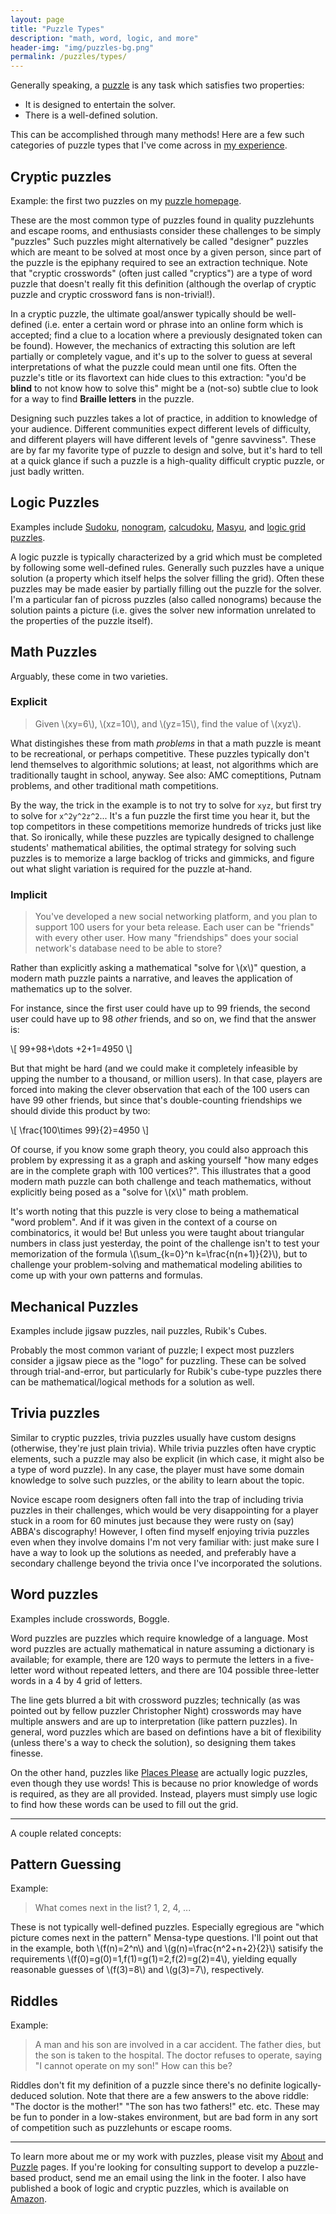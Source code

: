 ```yaml
---
layout: page
title: "Puzzle Types"
description: "math, word, logic, and more"
header-img: "img/puzzles-bg.png"
permalink: /puzzles/types/
---
```



Generally speaking, a [puzzle](https://en.wikipedia.org/wiki/Puzzle)
is any task which satisfies two properties:

* It is designed to entertain the solver.
* There is a well-defined solution.

This can be accomplished through many methods!
Here are a few such categories of puzzle types that I've come across
in [my experience](/puzzles/).

## Cryptic puzzles

Example: the first two puzzles on my [puzzle homepage](/puzzles/).

These are the most common type of puzzles found in quality puzzlehunts and
escape rooms, and enthusiasts consider these challenges to be simply "puzzles"
Such puzzles might alternatively be called "designer" puzzles
which are meant to be solved at most once by a given person, since part of the
puzzle is the epiphany required to see an extraction technique. Note that
"cryptic crosswords" (often just called "cryptics") 
are a type of word puzzle that doesn't really fit this
definition (although the overlap of cryptic puzzle and cryptic crossword
fans is non-trivial!).

In a cryptic puzzle, the ultimate goal/answer typically should be
well-defined (i.e. enter a certain word or phrase into an online form which is
accepted; find a clue to a location where a previously designated token can be found).
However, the mechanics of extracting this solution are left partially or 
completely vague,
and it's up to the solver to guess at several interpretations of what the puzzle
could mean until one fits. Often the puzzle's title or its flavortext can
hide clues to this extraction: "you'd be **blind** to not know how to solve this"
might be a (not-so) subtle clue to look for a way to find **Braille letters**
in the puzzle.

Designing such puzzles takes a lot of practice, in addition to knowledge of
your audience. Different communities expect different levels of difficulty,
and different players will have different levels of "genre savviness".
These are by far my favorite type of puzzle to design and solve, 
but it's hard to tell at a quick glance if such a puzzle is a high-quality 
difficult cryptic puzzle, or just badly written.

## Logic Puzzles

Examples include [Sudoku](https://en.wikipedia.org/wiki/Sudoku),
[nonogram](https://en.wikipedia.org/wiki/Nonogram),
[calcudoku](https://en.wikipedia.org/wiki/KenKen),
[Masyu](https://en.wikipedia.org/wiki/Masyu), and
[logic grid puzzles](https://en.wikipedia.org/wiki/Logic_puzzle#Logic_grid_puzzles).

A logic puzzle is typically characterized by a grid which must be completed by
following some well-defined rules. Generally such puzzles have a unique solution
(a property which itself helps the solver filling the grid). Often these
puzzles may be made easier by partially filling out the puzzle for the solver.
I'm a particular fan of picross puzzles (also called nonograms) because the solution
paints a picture (i.e. gives the solver new information unrelated to the properties
of the puzzle itself).

## Math Puzzles

Arguably, these come in two varieties.

### Explicit

> Given \\(xy=6\\), \\(xz=10\\), and \\(yz=15\\), find the value of \\(xyz\\).

What distingishes these from math *problems* in that a math
puzzle is meant to be recreational, or
perhaps competitive. These puzzles typically don't lend themselves to algorithmic
solutions; at least, not algorithms which are traditionally taught in school, anyway.
See also: AMC comeptitions, Putnam problems, and other traditional math competitions.

By the way, the trick in the example is to not try to solve for `xyz`, but first try
to solve for `x^2y^2z^2`... It's a fun puzzle the first time you hear it, but the
top competitors in these competitions memorize hundreds of tricks just like that.
So ironically, while these puzzles are typically designed to challenge students'
mathematical abilities, the optimal strategy for solving such puzzles is to
memorize a large backlog of tricks and gimmicks, and figure out what slight variation
is required for the puzzle at-hand.

### Implicit

> You've developed a new social networking platform, and you plan to support
> 100 users for your beta release. Each user can be "friends" with every other
> user. How many "friendships" does your social network's database need to be
> able to store?

Rather than explicitly asking a mathematical "solve for \\(x\\)" question,
a modern math puzzle paints a narrative, and leaves the application of
mathematics up to the solver. 

For instance, since the first user could have
up to 99 friends, the second user could have up to 98 *other* friends,
and so on, we find that the answer is:

\\[
99+98+\dots +2+1=4950
\\]

But that might be hard (and we could make it completely infeasible by
upping the number to a thousand, or million users).
In that case, players are forced into making the clever observation that 
each of the 100 users can have 99 other friends, but since
that's double-counting friendships we should divide this product by two:

\\[
\frac{100\times 99}{2}=4950
\\]

Of course, if you know some graph theory, 
you could also approach this problem by expressing it as a
graph and asking yourself "how many edges are in the complete graph with 100
vertices?". 
This illustrates that a good modern math puzzle can both challenge and teach
mathematics,
without explicitly being posed as a "solve for \\(x\\)"  math problem.

It's worth noting that this puzzle is very close to being a mathematical "word problem".
And if it was given in the context of a course on combinatorics, it would be!
But unless you were taught about triangular numbers in class just yesterday,
the point of the challenge isn't to test your memorization of the formula
\\(\sum_{k=0}^n k=\frac{n(n+1)}{2}\\),
but to challenge your problem-solving and mathematical modeling abilities
to come up with your own patterns and formulas.

## Mechanical Puzzles

Examples include jigsaw puzzles, nail puzzles, Rubik's Cubes.

Probably the most common variant of puzzle; I expect most puzzlers consider a
jigsaw piece as the "logo" for puzzling. These can be solved through trial-and-error,
but particularly for Rubik's cube-type puzzles there can be mathematical/logical
methods for a solution as well. 

## Trivia puzzles

Similar to cryptic puzzles, trivia puzzles usually have custom designs (otherwise,
they're just plain trivia). While trivia puzzles often have cryptic elements, such a puzzle
may also be explicit (in which case, it might also be a type of word puzzle). 
In any case, the player must have some domain knowledge to solve such puzzles,
or the ability to learn about the topic.

Novice escape room designers often fall into the trap of including trivia puzzles
in their challenges, which would be very disappointing for a player stuck in a room
for 60 minutes just because they were rusty on (say) ABBA's discography!
However, I often find myself enjoying trivia puzzles even when they involve domains
I'm not very familiar with: just make sure I have a way to look up the solutions as
needed, and preferably have a secondary challenge beyond the trivia once I've
incorporated the solutions.

## Word puzzles

Examples include crosswords, Boggle.

Word puzzles are puzzles which require knowledge of a language. Most word puzzles are
actually mathematical in nature assuming a dictionary is available; for example,
there are 120 ways to permute the letters in a five-letter word without repeated letters,
and there are 104 possible three-letter words in a 4 by 4 grid of letters.

The line gets blurred a bit with crossword puzzles; technically (as was pointed out
by fellow puzzler Christopher Night) crosswords may have multiple answers and are
up to interpretation (like pattern puzzles). In general, word puzzles which are based
on defintions have a bit of flexibility (unless there's a way to check the solution),
so designing them takes finesse.

On the other hand, puzzles like 
[Places Please](https://www.pennydellpuzzles.com/product.aspx?c=selectedpuzzlespuzzlebooks&p=PLP)
are actually logic puzzles, even though they use words! This is because no prior
knowledge of words is required, as they are all provided. Instead, players must
simply use logic to find how these words can be used to fill out the grid.

---

A couple related concepts:

## Pattern Guessing

Example:

> What comes next in the list? 1, 2, 4, ...

These is not typically well-defined puzzles. Especially egregious are
"which picture comes next in the pattern" Mensa-type questions.
I'll point out that in the example,
both \\(f(n)=2^n\\) and \\(g(n)=\frac{n^2+n+2}{2}\\)
satisify the requirements
\\(f(0)=g(0)=1,f(1)=g(1)=2,f(2)=g(2)=4\\), 
yielding equally reasonable guesses
of \\(f(3)=8\\) and \\(g(3)=7\\), respectively.

## Riddles

Example:

> A man and his son are involved in a car accident. The father dies, but the son
> is taken to the hospital. The doctor refuses to operate, saying "I cannot
> operate on my son!" How can this be?

Riddles don't fit my definition of a puzzle since there's no definite 
logically-deduced solution. 
Note that there are a few answers to the above riddle:
"The doctor is the mother!" "The son has two fathers!" 
etc. etc. These may be fun to ponder in a low-stakes environment, but
are bad form in any sort of competition such as puzzlehunts
or escape rooms.

---

To learn more about me or my work with puzzles,
please visit my [About](/about/)
and [Puzzle](/puzzles/) pages. If you're looking for
consulting support to develop a puzzle-based product,
send me an email using the link in the footer.
I also have published a book of logic and cryptic
puzzles, which is available on 
[Amazon](https://smile.amazon.com/Tricky-Logic-Puzzles-Adults-Difficult/dp/1646111451/).
